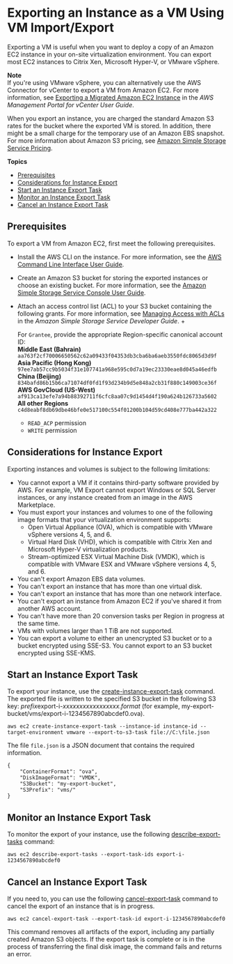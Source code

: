 # Exporting an Instance as a VM Using VM Import/Export<a name="vmexport"></a>

Exporting a VM is useful when you want to deploy a copy of an Amazon EC2 instance in your on\-site virtualization environment\. You can export most EC2 instances to Citrix Xen, Microsoft Hyper\-V, or VMware vSphere\.

**Note**  
If you're using VMware vSphere, you can alternatively use the AWS Connector for vCenter to export a VM from Amazon EC2\. For more information, see [Exporting a Migrated Amazon EC2 Instance](https://docs.aws.amazon.com/amp/latest/userguide/migrate-vms.html#export-instance) in the *AWS Management Portal for vCenter User Guide*\.

When you export an instance, you are charged the standard Amazon S3 rates for the bucket where the exported VM is stored\. In addition, there might be a small charge for the temporary use of an Amazon EBS snapshot\. For more information about Amazon S3 pricing, see [Amazon Simple Storage Service Pricing](https://aws.amazon.com/s3/pricing/)\.

**Topics**
+ [Prerequisites](#vmexport-prerequisites)
+ [Considerations for Instance Export](#vmexport-limits)
+ [Start an Instance Export Task](#export-instance)
+ [Monitor an Instance Export Task](#vmexport-monitor)
+ [Cancel an Instance Export Task](#vmexport-cancel)

## Prerequisites<a name="vmexport-prerequisites"></a>

To export a VM from Amazon EC2, first meet the following prerequisites\.
+ Install the AWS CLI on the instance\. For more information, see the [AWS Command Line Interface User Guide](https://docs.aws.amazon.com/cli/latest/userguide/)\.
+ Create an Amazon S3 bucket for storing the exported instances or choose an existing bucket\. For more information, see the [Amazon Simple Storage Service Console User Guide](https://docs.aws.amazon.com/AmazonS3/latest/user-guide/)\.
+ Attach an access control list \(ACL\) to your S3 bucket containing the following grants\. For more information, see [Managing Access with ACLs](https://docs.aws.amazon.com/AmazonS3/latest/dev/S3_ACLs_UsingACLs.html) in the *Amazon Simple Storage Service Developer Guide*\.
  + 

    For `Grantee`, provide the appropriate Region\-specific canonical account ID:  
**Middle East \(Bahrain\)**  
`aa763f2cf70006650562c62a09433f04353db3cba6ba6aeb3550fdc8065d3d9f`  
**Asia Pacific \(Hong Kong\)**  
`97ee7ab57cc9b5034f31e107741a968e595c0d7a19ec23330eae8d045a46edfb`  
**China \(Beijing\)**  
`834bafd86b15b6ca71074df0fd1f93d234b9d5e848a2cb31f880c149003ce36f`  
**AWS GovCloud \(US\-West\)**  
`af913ca13efe7a94b88392711f6cfc8aa07c9d1454d4f190a624b126733a5602`  
**All other Regions**  
`c4d8eabf8db69dbe46bfe0e517100c554f01200b104d59cd408e777ba442a322`
  + `READ_ACP` permission
  + `WRITE` permission

## Considerations for Instance Export<a name="vmexport-limits"></a>

Exporting instances and volumes is subject to the following limitations:
+ You cannot export a VM if it contains third\-party software provided by AWS\. For example, VM Export cannot export Windows or SQL Server instances, or any instance created from an image in the AWS Marketplace\.
+ You must export your instances and volumes to one of the following image formats that your virtualization environment supports:
  + Open Virtual Appliance \(OVA\), which is compatible with VMware vSphere versions 4, 5, and 6\.
  + Virtual Hard Disk \(VHD\), which is compatible with Citrix Xen and Microsoft Hyper\-V virtualization products\.
  + Stream\-optimized ESX Virtual Machine Disk \(VMDK\), which is compatible with VMware ESX and VMware vSphere versions 4, 5, and 6\.
+ You can't export Amazon EBS data volumes\.
+ You can't export an instance that has more than one virtual disk\.
+ You can't export an instance that has more than one network interface\.
+ You can't export an instance from Amazon EC2 if you've shared it from another AWS account\.
+ You can't have more than 20 conversion tasks per Region in progress at the same time\.
+ VMs with volumes larger than 1 TiB are not supported\.
+ You can export a volume to either an unencrypted S3 bucket or to a bucket encrypted using SSE\-S3\. You cannot export to an S3 bucket encrypted using SSE\-KMS\.

## Start an Instance Export Task<a name="export-instance"></a>

To export your instance, use the [create\-instance\-export\-task](https://docs.aws.amazon.com/cli/latest/reference/ec2/create-instance-export-task.html) command\. The exported file is written to the specified S3 bucket in the following S3 key: *prefix*export\-i\-*xxxxxxxxxxxxxxxxx*\.*format* \(for example, my\-export\-bucket/vms/export\-i\-1234567890abcdef0\.ova\)\.

```
aws ec2 create-instance-export-task --instance-id instance-id --target-environment vmware --export-to-s3-task file://C:\file.json
```

The file `file.json` is a JSON document that contains the required information\.

```
{
    "ContainerFormat": "ova",
    "DiskImageFormat": "VMDK",
    "S3Bucket": "my-export-bucket",
    "S3Prefix": "vms/"
}
```

## Monitor an Instance Export Task<a name="vmexport-monitor"></a>

To monitor the export of your instance, use the following [describe\-export\-tasks](https://docs.aws.amazon.com/cli/latest/reference/ec2/describe-export-tasks.html) command:

```
aws ec2 describe-export-tasks --export-task-ids export-i-1234567890abcdef0
```

## Cancel an Instance Export Task<a name="vmexport-cancel"></a>

If you need to, you can use the following [cancel\-export\-task](https://docs.aws.amazon.com/cli/latest/reference/ec2/cancel-export-task.html) command to cancel the export of an instance that is in progress\.

```
aws ec2 cancel-export-task --export-task-id export-i-1234567890abcdef0
```

This command removes all artifacts of the export, including any partially created Amazon S3 objects\. If the export task is complete or is in the process of transferring the final disk image, the command fails and returns an error\.